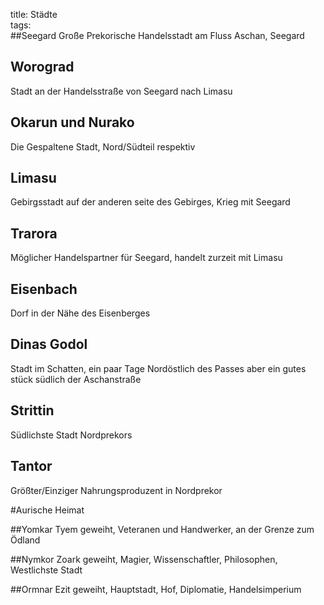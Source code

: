 title: Städte  
tags:   
##Seegard
Große Prekorische Handelsstadt am Fluss Aschan, Seegard
## Worograd
Stadt an der Handelsstraße von Seegard nach Limasu
## Okarun und Nurako
Die Gespaltene Stadt, Nord/Südteil respektiv
## Limasu
Gebirgsstadt auf der anderen seite des Gebirges, Krieg mit Seegard

## Trarora
Möglicher Handelspartner für Seegard, handelt zurzeit mit Limasu

## Eisenbach
Dorf in der Nähe des Eisenberges

## Dinas Godol
Stadt im Schatten, ein paar Tage Nordöstlich des Passes aber ein gutes stück südlich der Aschanstraße

## Strittin 
Südlichste Stadt Nordprekors

## Tantor
Größter/Einziger Nahrungsproduzent in Nordprekor

#Aurische Heimat

##Yomkar
Tyem geweiht, Veteranen und Handwerker, an der Grenze zum Ödland

##Nymkor
Zoark geweiht, Magier, Wissenschaftler, Philosophen, Westlichste Stadt

##Ormnar
Ezit geweiht, Hauptstadt, Hof, Diplomatie, Handelsimperium
